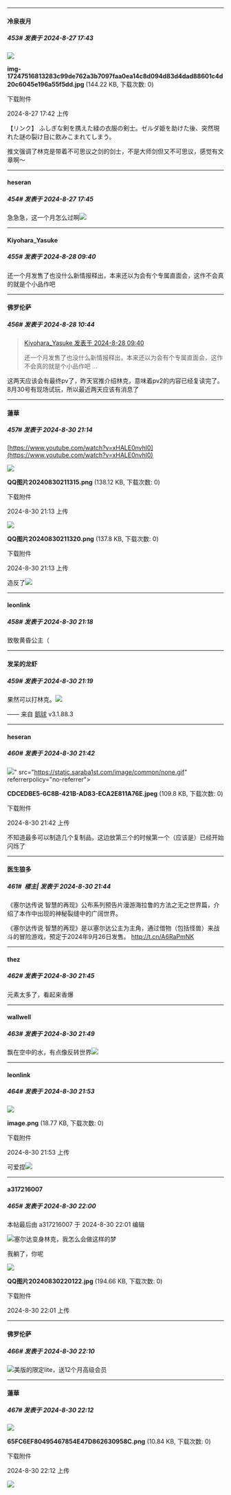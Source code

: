 ﻿
*****

####  冷泉夜月  
##### 453#       发表于 2024-8-27 17:43

<img src="https://img.saraba1st.com/forum/202408/27/174252gyym0f4u40p4uhyv.jpg" referrerpolicy="no-referrer">

<strong>img-17247516813283c99de762a3b7097faa0ea14c8d094d83d4dad88601c4d20c6045e196a55f5dd.jpg</strong> (144.22 KB, 下载次数: 0)

下载附件

2024-8-27 17:42 上传

【リンク】
ふしぎな剣を携えた緑の衣服の剣士。ゼルダ姫を助けた後、突然現れた謎の裂け目に飲みこまれてしまう。

推文强调了林克是带着不可思议之剑的剑士，不是大师剑但又不可思议，感觉有文章啊～

*****

####  heseran  
##### 454#       发表于 2024-8-27 17:45

急急急，这一个月怎么过啊<img src="https://static.saraba1st.com/image/smiley/face/31.gif" referrerpolicy="no-referrer">


*****

####  Kiyohara_Yasuke  
##### 455#       发表于 2024-8-28 09:40

还一个月发售了也没什么新情报释出，本来还以为会有个专属直面会，这作不会真的就是个小品作吧


*****

####  佛罗伦萨  
##### 456#       发表于 2024-8-28 10:44

<blockquote><a href="httphttps://bbs.saraba1st.com/2b/forum.php?mod=redirect&amp;goto=findpost&amp;pid=66038643&amp;ptid=2188108" target="_blank">Kiyohara_Yasuke 发表于 2024-8-28 09:40</a>

还一个月发售了也没什么新情报释出，本来还以为会有个专属直面会，这作不会真的就是个小品作吧 ...</blockquote>
这两天应该会有最终pv了，昨天官推介绍林克，意味着pv2的内容已经复读完了。8月30号有现场试玩，所以最近两天应该有消息了


*****

####  蓮華  
##### 457#       发表于 2024-8-30 21:14

[https://www.youtube.com/watch?v=xHALE0nvhl0](https://www.youtube.com/watch?v=xHALE0nvhl0)

<img src="https://img.saraba1st.com/forum/202408/30/211348xyme946eqgmgh8pe.png" referrerpolicy="no-referrer">

<strong>QQ图片20240830211315.png</strong> (138.12 KB, 下载次数: 0)

下载附件

2024-8-30 21:13 上传

<img src="https://img.saraba1st.com/forum/202408/30/211348djj5va6z45zaug6g.png" referrerpolicy="no-referrer">

<strong>QQ图片20240830211320.png</strong> (137.8 KB, 下载次数: 0)

下载附件

2024-8-30 21:13 上传

造反了<img src="https://static.saraba1st.com/image/smiley/face2017/053.png" referrerpolicy="no-referrer">


*****

####  leonlink  
##### 458#       发表于 2024-8-30 21:18

致敬黄昏公主（

*****

####  发呆的龙虾  
##### 459#       发表于 2024-8-30 21:19

果然可以打林克。<img src="https://static.saraba1st.com/image/smiley/face2017/053.png" referrerpolicy="no-referrer">

—— 来自 [鹅球](https://www.pgyer.com/GcUxKd4w) v3.1.88.3


*****

####  heseran  
##### 460#       发表于 2024-8-30 21:42

<img src="https://img.saraba1st.com/forum/202408/30/214212hs7sqlh1zcd8zrqs.jpeg" referrerpolicy="no-referrer">" src="https://static.saraba1st.com/image/common/none.gif" referrerpolicy="no-referrer">

<strong>CDCEDBE5-6C8B-421B-AD83-ECA2E811A76E.jpeg</strong> (109.8 KB, 下载次数: 0)

下载附件

2024-8-30 21:42 上传

不知道最多可以制造几个复制品，这边放第三个的时候第一个（应该是）已经开始闪烁了

*****

####  医生狼多  
##### 461#         楼主| 发表于 2024-8-30 21:44

《塞尔达传说 智慧的再现》公布系列预告片漫游海拉鲁的方法之无之世界篇，介绍了本作中出现的神秘裂缝中的广阔世界。

《塞尔达传说 智慧的再现》是以塞尔达公主为主角，通过借物（包括怪兽）来战斗的冒险游戏，预定于2024年9月26日发售。 http://t.cn/A6RaPmNK ​​​

*****

####  thez  
##### 462#       发表于 2024-8-30 21:45

元素太多了，看起来香爆


*****

####  wallwell  
##### 463#       发表于 2024-8-30 21:49

飘在空中的水，有点像反转世界<img src="https://static.saraba1st.com/image/smiley/face2017/037.png" referrerpolicy="no-referrer">


*****

####  leonlink  
##### 464#       发表于 2024-8-30 21:53

<img src="https://img.saraba1st.com/forum/202408/30/215309bp862tnnlc3936nn.png" referrerpolicy="no-referrer">

<strong>image.png</strong> (18.77 KB, 下载次数: 0)

下载附件

2024-8-30 21:53 上传

可爱捏<img src="https://static.saraba1st.com/image/smiley/face2017/072.png" referrerpolicy="no-referrer">


*****

####  a317216007  
##### 465#       发表于 2024-8-30 22:00

 本帖最后由 a317216007 于 2024-8-30 22:01 编辑 

<img src="https://static.saraba1st.com/image/smiley/face2017/018.png" referrerpolicy="no-referrer">塞尔达变身林克，我怎么会做这样的梦

我躺了，你呢

<img src="https://img.saraba1st.com/forum/202408/30/220144sy131sh2zwny2sij.jpg" referrerpolicy="no-referrer">

<strong>QQ图片20240830220122.jpg</strong> (194.66 KB, 下载次数: 0)

下载附件

2024-8-30 22:01 上传


*****

####  佛罗伦萨  
##### 466#       发表于 2024-8-30 22:10

<img src="https://static.saraba1st.com/image/smiley/face2017/067.png" referrerpolicy="no-referrer">美版的限定lite，送12个月高级会员


*****

####  蓮華  
##### 467#       发表于 2024-8-30 22:12

<img src="https://img.saraba1st.com/forum/202408/30/221208ahstl8cszjj9jzr9.png" referrerpolicy="no-referrer">

<strong>65FC6EF80495467854E47D862630958C.png</strong> (10.84 KB, 下载次数: 0)

下载附件

2024-8-30 22:12 上传

<img src="https://static.saraba1st.com/image/smiley/face/159.gif" referrerpolicy="no-referrer">

